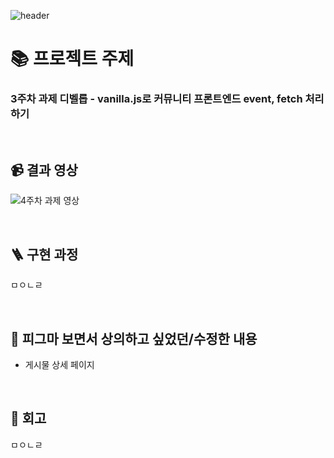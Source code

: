 ![header](https://capsule-render.vercel.app/api?type=venom&color=0:aca0eb,100:7f6aee&height=300&section=header&text=커뮤니티&fontSize=80&desc=카테부%204주차%20과제&descAlignY=75&fontColor=d9d9d9)

# 📚 프로젝트 주제
### 3주차 과제 디벨롭 - vanilla.js로 커뮤니티 프론트엔드 event, fetch 처리하기

<br>

## 📹 결과 영상
![4주차 과제 영상](https://github.com/user-attachments/assets/3252db50-e2f6-45d3-86f9-8d9ec7f685cc)


<Br>

## 🪜 구현 과정
ㅁㅇㄴㄹ

<br>

## 🤔 피그마 보면서 상의하고 싶었던/수정한 내용
- 게시물 상세 페이지

<br>

## 👀 회고
ㅁㅇㄴㄹ
